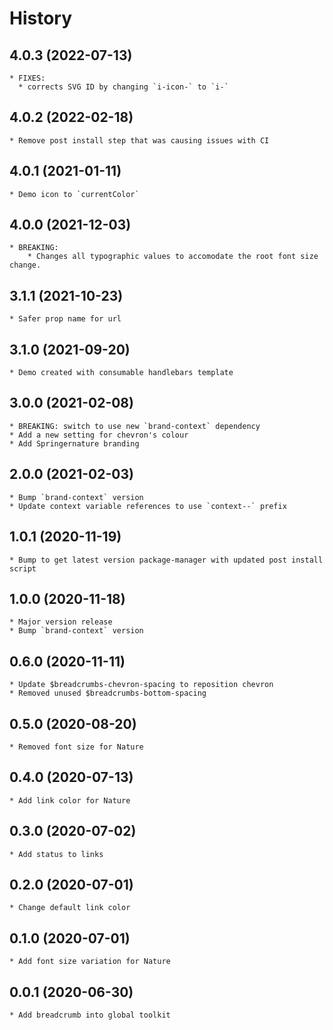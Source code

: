 # History

## 4.0.3 (2022-07-13)
    * FIXES:
      * corrects SVG ID by changing `i-icon-` to `i-`

## 4.0.2 (2022-02-18)
    * Remove post install step that was causing issues with CI

## 4.0.1 (2021-01-11)
    * Demo icon to `currentColor`

## 4.0.0 (2021-12-03)
    * BREAKING:
        * Changes all typographic values to accomodate the root font size change.
## 3.1.1 (2021-10-23)
    * Safer prop name for url

## 3.1.0 (2021-09-20)
    * Demo created with consumable handlebars template

## 3.0.0 (2021-02-08)
    * BREAKING: switch to use new `brand-context` dependency
    * Add a new setting for chevron's colour
    * Add Springernature branding

## 2.0.0 (2021-02-03)
    * Bump `brand-context` version
    * Update context variable references to use `context--` prefix

## 1.0.1 (2020-11-19)
    * Bump to get latest version package-manager with updated post install script

## 1.0.0 (2020-11-18)
    * Major version release
    * Bump `brand-context` version

## 0.6.0 (2020-11-11)
    * Update $breadcrumbs-chevron-spacing to reposition chevron
    * Removed unused $breadcrumbs-bottom-spacing

## 0.5.0 (2020-08-20)
    * Removed font size for Nature

## 0.4.0 (2020-07-13)
    * Add link color for Nature

## 0.3.0 (2020-07-02)
    * Add status to links

## 0.2.0 (2020-07-01)
    * Change default link color

## 0.1.0 (2020-07-01)
    * Add font size variation for Nature

## 0.0.1 (2020-06-30)
    * Add breadcrumb into global toolkit
